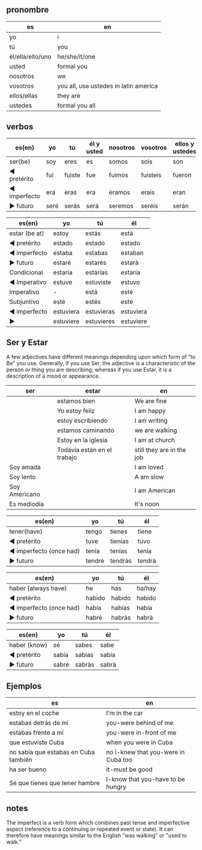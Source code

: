 ## pronombre

| es               | en                                    |
| ---------------- | ------------------------------------- |
| yo               | i                                     |
| tú               | you                                   |
| él/ella/ello/uno | he/she/it/one                         |
| usted            | formal you                            |
| nosotros         | we                                    |
| vosotros         | you all, use ustedes in latin america |
| ellos/ellas      | they are                              |
| ustedes          | formal you all                        |

## verbos

| es(en)       | yo   | tú     | él y usted | nosotros | vosotros | ellos y ustedes |
| ------------ | ---- | ------ | ---------- | -------- | -------- | --------------- |
| ser(be)      | soy  | eres   | es         | somos    | sois     | son             |
| ◄ pretérito  | fui  | fuiste | fue        | fuimos   | fuisteis | fueron          |
| ◄ imperfecto | era  | eras   | era        | éramos   | erais    | eran            |
| ► futuro     | seré | serás  | será       | seremos  | seréis   | serán           |

| es(en)        | yo        | tú         | él        |
| ------------- | --------- | ---------- | --------- |
| estar (be at) | estoy     | estás      | está      |
| ◄ pretérito   | estado    | estado     | estado    |
| ◄ imperfecto  | estaba    | estabas    | estaban   |
| ► futuro      | estaré    | estarés    | estarà    |
| Condicional   | estaria   | estarías   | estaría   |
| ◄ Imperativo  | estuve    | estuviste  | estuvo    |
| Imperativo    | -         | está       | esté      |
| Subjuntivo    | esté      | estés      | esté      |
| ◄ imperfecto  | estuviera | estuvieras | estuviera |
| ►             | estuviere | estuvieres | estuviere |

## Ser y Estar

A few adjectives have different meanings depending upon which form of "to Be" you use. Generally, if you use Ser, the adjective is a characteristic of the person or thing you are describing; whereas if you use Estar, it is a description of a mood or appearance.

| ser           | estar                       | en                        |
| ------------- | --------------------------- | ------------------------- |
|               | estamos bien                | We are fine               |
|               | Yo estoy feliz              | I am happy                |
|               | estoy escribiendo           | I am writing              |
|               | estamos caminando           | we are walking            |
|               | Estoy en la iglesia         | I am at church            |
|               | Todavía están en el trabajo | still they are in the job |
| Soy amada     |                             | I am loved                |
| Soy lento     |                             | A am slow                 |
| Soy Americano |                             | I am American             |
| Es mediodía   |                             | It's noon                 |

| es(en)                  | yo     | tú      | él     |
| ----------------------- | ------ | ------- | ------ |
| tener(have)             | tengo  | tienes  | tiene  |
| ◄ pretérito             | tuve   | tienias | tuvo   |
| ◄ imperfecto (once had) | tenía  | tenías  | tenía  |
| ► futuro                | tendré | tendràs | tendrà |

| es(en)                  | yo     | tú     | él     |
| ----------------------- | ------ | ------ | ------ |
| haber (always have)     | he     | has    | ha/hay |
| ◄ pretérito             | habido | habido | habido |
| ◄ imperfecto (once had) | había  | habías | había  |
| ► futuro                | habré  | habràs | habrà  |

| es(en)       | yo    | tú     | él    |
| ------------ | ----- | ------ | ----- |
| haber (know) | sé    | sabes  | sabe  |
| ◄ pretérito  | sabía | sabías | sabía |
| ► futuro     | sabré | sabràs | sabrà |

## Ejemplos

| es                                   | en                                  |
| ------------------------------------ | ----------------------------------- |
| estoy en el coche                    | I'm in the car                      |
| estabas detrás de mí                 | you-were behind of me               |
| estabas frente a mí                  | you-were in-front of me             |
| que estuviste Cuba                   | when you were in Cuba               |
| no sabía que estabas en Cuba también | no I-knew that you-were in Cuba too |
| ha ser bueno                         | it-must be good                     |
| Sé que tienes que tener hambre       | I-know that you-have to be hungry   |

## notes

The imperfect is a verb form which combines past tense and imperfective aspect (reference to a continuing or repeated event or state). It can therefore have meanings similar to the English "was walking" or "used to walk."
